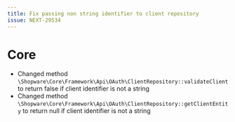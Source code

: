 ```yaml
---
title: Fix passing non string identifier to client repository
issue: NEXT-29534
---
```

# Core
* Changed method `\Shopware\Core\Framework\Api\OAuth\ClientRepository::validateClient` to return false if client identifier is not a string
* Changed method `\Shopware\Core\Framework\Api\OAuth\ClientRepository::getClientEntity` to return null if client identifier is not a string

